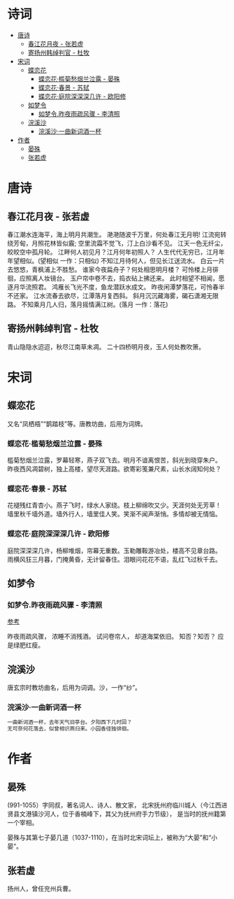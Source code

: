 诗词
=================

   * [唐诗](#唐诗)
      * [春江花月夜 - 张若虚](#春江花月夜---张若虚)
      * [寄扬州韩绰判官 - 杜牧](#寄扬州韩绰判官---杜牧)
   * [宋词](#宋词)
      * [蝶恋花](#蝶恋花)
         * [蝶恋花·槛菊愁烟兰泣露 - 晏殊](#蝶恋花槛菊愁烟兰泣露---晏殊)
         * [蝶恋花·春景 - 苏轼](#蝶恋花春景---苏轼)
         * [蝶恋花·庭院深深深几许 - 欧阳修](#蝶恋花庭院深深深几许---欧阳修)
      * [如梦令](#如梦令)
         * [如梦令.昨夜雨疏风骤 - 李清照](#如梦令昨夜雨疏风骤---李清照)
      * [浣溪沙](#浣溪沙)
         * [浣溪沙·一曲新词酒一杯](#浣溪沙一曲新词酒一杯)
   * [作者](#作者)
      * [晏殊](#晏殊)
      * [张若虚](#张若虚)

# 唐诗
## 春江花月夜 - 张若虚

春江潮水连海平，海上明月共潮生。
滟滟随波千万里，何处春江无月明!
江流宛转绕芳甸，月照花林皆似霰;
空里流霜不觉飞，汀上白沙看不见。
江天一色无纤尘，皎皎空中孤月轮。
江畔何人初见月？江月何年初照人？
人生代代无穷已，江月年年望相似。(望相似 一作：只相似)
不知江月待何人，但见长江送流水。
白云一片去悠悠，青枫浦上不胜愁。
谁家今夜扁舟子？何处相思明月楼？
可怜楼上月徘徊，应照离人妆镜台。
玉户帘中卷不去，捣衣砧上拂还来。
此时相望不相闻，愿逐月华流照君。
鸿雁长飞光不度，鱼龙潜跃水成文。
昨夜闲潭梦落花，可怜春半不还家。
江水流春去欲尽，江潭落月复西斜。
斜月沉沉藏海雾，碣石潇湘无限路。
不知乘月几人归，落月摇情满江树。(落月 一作：落花)

## 寄扬州韩绰判官 - 杜牧

青山隐隐水迢迢，秋尽江南草未凋。
二十四桥明月夜，玉人何处教吹箫。

# 宋词
## 蝶恋花

又名“凤栖梧”“鹊踏枝”等。唐教坊曲，后用为词牌。

### 蝶恋花·槛菊愁烟兰泣露 - 晏殊

槛菊愁烟兰泣露，罗幕轻寒，燕子双飞去。明月不谙离恨苦，斜光到晓穿朱户。
昨夜西风凋碧树，独上高楼，望尽天涯路。欲寄彩笺兼尺素，山长水阔知何处？

### 蝶恋花·春景 - 苏轼

花褪残红青杏小。燕子飞时，绿水人家绕。枝上柳绵吹又少。天涯何处无芳草！
墙里秋千墙外道。墙外行人，墙里佳人笑。笑渐不闻声渐悄。多情却被无情恼。

### 蝶恋花·庭院深深深几许 - 欧阳修
庭院深深深几许，杨柳堆烟，帘幕无重数。玉勒雕鞍游冶处，楼高不见章台路。
雨横风狂三月暮，门掩黄昏，无计留春住。泪眼问花花不语，乱红飞过秋千去。

## 如梦令

### 如梦令.昨夜雨疏风骤 - 李清照

[参考](https://zhuanlan.zhihu.com/p/39204367)

昨夜雨疏风骤，
浓睡不消残酒。
试问卷帘人，
却道海棠依旧。
知否？知否？
应是绿肥红瘦。

## 浣溪沙
唐玄宗时教坊曲名，后用为词调。沙，一作“纱”。

### 浣溪沙·一曲新词酒一杯
```md
一曲新词酒一杯，去年天气旧亭台。夕阳西下几时回？
无可奈何花落去，似曾相识燕归来。小园香径独徘徊。
```

# 作者

## 晏殊
(991-1055）字同叔，著名词人、诗人、散文家，
北宋抚州府临川城人（今江西进贤县文港镇沙河人，位于香楠峰下，其父为抚州府手力节级），
是当时的抚州籍第一个宰相。

晏殊与其第七子晏几道（1037-1110），在当时北宋词坛上，被称为“大晏”和“小晏”。

## 张若虚
扬州人，曾任兖州兵曹。
